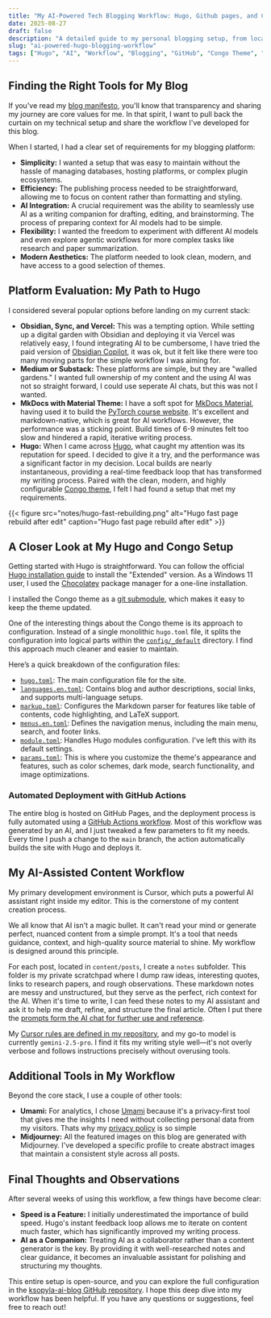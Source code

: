 ```yaml
---
title: "My AI-Powered Tech Blogging Workflow: Hugo, Github pages, and Cursor.ai"
date: 2025-08-27
draft: false
description: "A detailed guide to my personal blogging setup, from local development with Hugo and the Congo theme to automated deployment with GitHub Actions and AI-assisted content creation with Cursor."
slug: "ai-powered-hugo-blogging-workflow"
tags: ["Hugo", "AI", "Workflow", "Blogging", "GitHub", "Congo Theme", "Cursor"]
---
```


## Finding the Right Tools for My Blog

If you've read my [blog manifesto](/posts/blog-manifesto/), you'll know that transparency and sharing my journey are core values for me. In that spirit, I want to pull back the curtain on my technical setup and share the workflow I've developed for this blog.

When I started, I had a clear set of requirements for my blogging platform:

*   **Simplicity:** I wanted a setup that was easy to maintain without the hassle of managing databases, hosting platforms, or complex plugin ecosystems.
*   **Efficiency:** The publishing process needed to be straightforward, allowing me to focus on content rather than formatting and styling.
*   **AI Integration:** A crucial requirement was the ability to seamlessly use AI as a writing companion for drafting, editing, and brainstorming. The process of preparing context for AI models had to be simple.
*   **Flexibility:** I wanted the freedom to experiment with different AI models and even explore agentic workflows for more complex tasks like research and paper summarization.
*   **Modern Aesthetics:** The platform needed to look clean, modern, and have access to a good selection of themes.

## Platform Evaluation: My Path to Hugo

I considered several popular options before landing on my current stack:

*   **Obsidian, Sync, and Vercel:** This was a tempting option. While setting up a digital garden with Obsidian and deploying it via Vercel was relatively easy, I found integrating AI to be cumbersome, I have tried the paid version of [Obsidian Copilot](https://www.obsidiancopilot.com/en), it was ok, but it felt like there were too many moving parts for the simple workflow I was aiming for.
*   **Medium or Substack:** These platforms are simple, but they are "walled gardens." I wanted full ownership of my content and the using AI was not so straight forward, I could use seperate AI chats, but this was not I wanted.
*   **MkDocs with Material Theme:** I have a soft spot for [MkDocs Material](https://squidfunk.github.io/mkdocs-material/), having used it to build the [PyTorch course website](https://pytorchcourse.com/). It's excellent and markdown-native, which is great for AI workflows. However, the performance was a sticking point. Build times of 6-9 minutes felt too slow and hindered a rapid, iterative writing process.
*   **Hugo:** When I came across [Hugo](https://gohugo.io/), what caught my attention was its reputation for speed. I decided to give it a try, and the performance was a significant factor in my decision. Local builds are nearly instantaneous, providing a real-time feedback loop that has transformed my writing process. Paired with the clean, modern, and highly configurable [Congo theme](https://jpanther.github.io/congo/docs/), I felt I had found a setup that met my requirements.
  

{{< figure src="notes/hugo-fast-rebuilding.png" alt="Hugo fast page rebuild after edit" caption="Hugo fast page rebuild after edit" >}}

## A Closer Look at My Hugo and Congo Setup

Getting started with Hugo is straightforward. You can follow the official [Hugo installation guide](https://gohugo.io/getting-started/installing/) to install the "Extended" version. As a Windows 11 user, I used the [Chocolatey](https://chocolatey.org/) package manager for a one-line installation.

I installed the Congo theme as a [git submodule](https://jpanther.github.io/congo/docs/installation/#install-using-git), which makes it easy to keep the theme updated.

One of the interesting things about the Congo theme is its approach to configuration. Instead of a single monolithic `hugo.toml` file, it splits the configuration into logical parts within the [`config/_default`](https://github.com/ksopyla/ksopyla-ai-blog/tree/main/config/_default) directory. I find this approach much cleaner and easier to maintain.

Here’s a quick breakdown of the configuration files:

*   [`hugo.toml`](https://github.com/ksopyla/ksopyla-ai-blog/blob/main/config/_default/hugo.toml): The main configuration file for the site.
*   [`languages.en.toml`](https://github.com/ksopyla/ksopyla-ai-blog/blob/main/config/_default/languages.en.toml): Contains blog and author descriptions, social links, and supports multi-language setups.
*   [`markup.toml`](https://github.com/ksopyla/ksopyla-ai-blog/blob/main/config/_default/markup.toml): Configures the Markdown parser for features like table of contents, code highlighting, and LaTeX support.
*   [`menus.en.toml`](https://github.com/ksopyla/ksopyla-ai-blog/blob/main/config/_default/menus.en.toml): Defines the navigation menus, including the main menu, search, and footer links.
*   [`module.toml`](https://github.com/ksopyla/ksopyla-ai-blog/blob/main/config/_default/module.toml): Handles Hugo modules configuration. I've left this with its default settings.
*   [`params.toml`](https://github.com/ksopyla/ksopyla-ai-blog/blob/main/config/_default/params.toml): This is where you customize the theme's appearance and features, such as color schemes, dark mode, search functionality, and image optimizations.

### Automated Deployment with GitHub Actions

The entire blog is hosted on GitHub Pages, and the deployment process is fully automated using a [GitHub Actions workflow](https://github.com/ksopyla/ksopyla-ai-blog/blob/main/.github/workflows/hugo-deployment.yml). Most of this workflow was generated by an AI, and I just tweaked a few parameters to fit my needs. Every time I push a change to the `main` branch, the action automatically builds the site with Hugo and deploys it.

## My AI-Assisted Content Workflow

My primary development environment is Cursor, which puts a powerful AI assistant right inside my editor. This is the cornerstone of my content creation process.

We all know that AI isn't a magic bullet. It can't read your mind or generate perfect, nuanced content from a simple prompt. It's a tool that needs guidance, context, and high-quality source material to shine. My workflow is designed around this principle.

For each post, located in `content/posts`, I create a `notes` subfolder. This folder is my private scratchpad where I dump raw ideas, interesting quotes, links to research papers, and rough observations. These markdown notes are messy and unstructured, but they serve as the perfect, rich context for the AI. When it's time to write, I can feed these notes to my AI assistant and ask it to help me draft, refine, and structure the final article. Often I put there the [prompts form the AI chat for further use and reference](https://github.com/ksopyla/ksopyla-ai-blog/tree/main/content/posts/hugo-blog-ai-workflow/notes).

My [Cursor rules are defined in my repository](https://github.com/ksopyla/ksopyla-ai-blog/tree/main/.cursor/rules), and my go-to model is currently `gemini-2.5-pro`. I find it fits my writing style well—it's not overly verbose and follows instructions precisely without overusing tools.

## Additional Tools in My Workflow

Beyond the core stack, I use a couple of other tools:

*   **Umami:** For analytics, I chose [Umami](https://umami.is/) because it's a privacy-first tool that gives me the insights I need without collecting personal data from my visitors. Thats why my [privacy policy](/privacy-policy/) is so simple
*   **Midjourney:** All the featured images on this blog are generated with Midjourney. I've developed a specific profile to create abstract images that maintain a consistent style across all posts.

## Final Thoughts and Observations

After several weeks of using this workflow, a few things have become clear:

*   **Speed is a Feature:** I initially underestimated the importance of build speed. Hugo's instant feedback loop allows me to iterate on content much faster, which has significantly improved my writing process.
*   **AI as a Companion:** Treating AI as a collaborator rather than a content generator is the key. By providing it with well-researched notes and clear guidance, it becomes an invaluable assistant for polishing and structuring my thoughts.

This entire setup is open-source, and you can explore the full configuration in the [ksopyla-ai-blog GitHub repository](https://github.com/ksopyla/ksopyla-ai-blog). I hope this deep dive into my workflow has been helpful. If you have any questions or suggestions, feel free to reach out!







